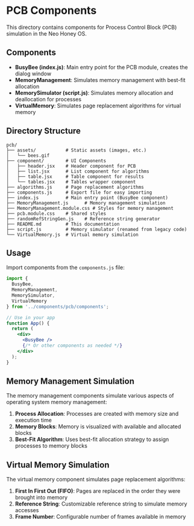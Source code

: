 # PCB Components

This directory contains components for Process Control Block (PCB) simulation in the Neo Honey OS.

## Components

- **BusyBee (index.js)**: Main entry point for the PCB module, creates the dialog window
- **MemoryManagement**: Simulates memory management with best-fit allocation
- **MemorySimulator (script.js)**: Simulates memory allocation and deallocation for processes
- **VirtualMemory**: Simulates page replacement algorithms for virtual memory

## Directory Structure

```
pcb/
├── assets/           # Static assets (images, etc.)
│   └── bees.gif      
├── component/        # UI Components
│   ├── header.jsx    # Header component for PCB
│   ├── list.jsx      # List component for algorithms
│   ├── table.jsx     # Table component for results
│   └── tables.jsx    # Tables wrapper component
├── algorithms.js     # Page replacement algorithms
├── components.js     # Export file for easy importing
├── index.js          # Main entry point (BusyBee component)
├── MemoryManagement.js      # Memory management simulation
├── MemoryManagement.module.css # Styles for memory management
├── pcb.module.css    # Shared styles
├── randomRefStringGen.js    # Reference string generator
├── README.md         # This documentation
├── script.js         # Memory simulator (renamed from legacy code)
└── VirtualMemory.js  # Virtual memory simulation
```

## Usage

Import components from the `components.js` file:

```jsx
import { 
  BusyBee, 
  MemoryManagement, 
  MemorySimulator, 
  VirtualMemory 
} from '../components/pcb/components';

// Use in your app
function App() {
  return (
    <div>
      <BusyBee />
      {/* Or other components as needed */}
    </div>
  );
}
```

## Memory Management Simulation

The memory management components simulate various aspects of operating system memory management:

1. **Process Allocation**: Processes are created with memory size and execution time
2. **Memory Blocks**: Memory is visualized with available and allocated blocks
3. **Best-Fit Algorithm**: Uses best-fit allocation strategy to assign processes to memory blocks

## Virtual Memory Simulation

The virtual memory component simulates page replacement algorithms:

1. **First In First Out (FIFO)**: Pages are replaced in the order they were brought into memory
2. **Reference String**: Customizable reference string to simulate memory accesses
3. **Frame Number**: Configurable number of frames available in memory 